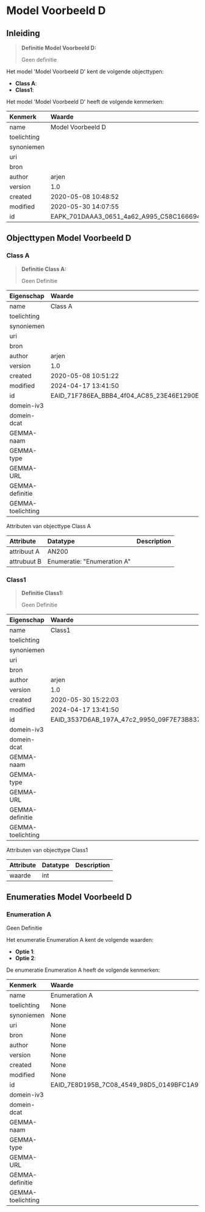# Model Voorbeeld D
## Inleiding
> **Definitie Model Voorbeeld D:** 
>
> Geen definitie

Het model 'Model Voorbeeld D' kent de volgende objecttypen:

* **Class A**: <Geen Definities>
* **Class1**: <Geen Definities>


Het model 'Model Voorbeeld D' heeft de volgende kenmerken:

| Kenmerk | Waarde |
| :--- | :------ |
| name | Model Voorbeeld D |
| toelichting |  |
| synoniemen |  |
| uri |  |
| bron |  |
| author | arjen |
| version | 1.0 |
| created | 2020-05-08 10:48:52 |
| modified | 2020-05-30 14:07:55 |
| id | EAPK_701DAAA3_0651_4a62_A995_C58C1666944A |


## Objecttypen Model Voorbeeld D


### Class A
> **Definitie Class A:** 
>
> Geen Definitie

| Eigenschap | Waarde |
| :--- | :------ |
| name | Class A |
| toelichting |  |
| synoniemen |  |
| uri |  |
| bron |  |
| author | arjen |
| version | 1.0 |
| created | 2020-05-08 10:51:22 |
| modified | 2024-04-17 13:41:50 |
| id | EAID_71F786EA_BBB4_4f04_AC85_23E46E1290EE |
| domein-iv3 |  |
| domein-dcat |  |
| GEMMA-naam |  |
| GEMMA-type |  |
| GEMMA-URL |  |
| GEMMA-definitie |  |
| GEMMA-toelichting |  |


Attributen van objecttype Class A

| Attribute | Datatype | Description |
| :--- | :--- | :--- |
| attribuut A | AN200 |  |
| attrubuut B | Enumeratie: "Enumeration A" |  |




### Class1
> **Definitie Class1:** 
>
> Geen Definitie

| Eigenschap | Waarde |
| :--- | :------ |
| name | Class1 |
| toelichting |  |
| synoniemen |  |
| uri |  |
| bron |  |
| author | arjen |
| version | 1.0 |
| created | 2020-05-30 15:22:03 |
| modified | 2024-04-17 13:41:50 |
| id | EAID_3537D6AB_197A_47c2_9950_09F7E73B8370 |
| domein-iv3 |  |
| domein-dcat |  |
| GEMMA-naam |  |
| GEMMA-type |  |
| GEMMA-URL |  |
| GEMMA-definitie |  |
| GEMMA-toelichting |  |


Attributen van objecttype Class1

| Attribute | Datatype | Description |
| :--- | :--- | :--- |
| waarde | int |  |







## Enumeraties Model Voorbeeld D


### Enumeration A
Geen Definitie

Het enumeratie Enumeration A kent de volgende waarden:

* **Optie 1**: <Geen Definities>
* **Optie 2**: <Geen Definities>


De enumeratie Enumeration A heeft de volgende kenmerken:

| Kenmerk | Waarde |
| :--- | :------ |
| name | Enumeration A |
| toelichting | None |
| synoniemen | None |
| uri | None |
| bron | None |
| author | None |
| version | None |
| created | None |
| modified | None |
| id | EAID_7E8D195B_7C08_4549_98D5_0149BFC1A9EA |
| domein-iv3 |  |
| domein-dcat |  |
| GEMMA-naam |  |
| GEMMA-type |  |
| GEMMA-URL |  |
| GEMMA-definitie |  |
| GEMMA-toelichting |  |




